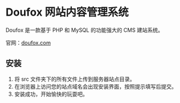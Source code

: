 # Doufox 网站内容管理系统

Doufox 是一款基于 PHP 和 MySQL 的功能强大的 CMS 建站系统。

官网：[doufox.com](http://doufox.com)

## 安装

1. 将 src 文件夹下的所有文件上传到服务器站点目录。
2. 在浏览器上访问您的站点域名会出现安装界面，按照提示填写后提交。
3. 安装成功，开始愉快的玩耍吧。
